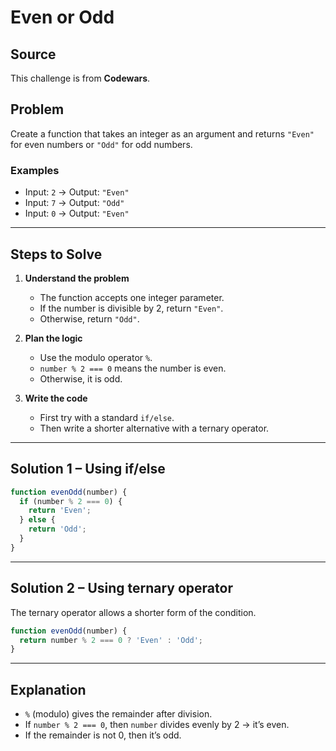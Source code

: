 # Even or Odd

## Source
This challenge is from **Codewars**.

## Problem
Create a function that takes an integer as an argument and returns `"Even"` for even numbers or `"Odd"` for odd numbers.

### Examples
- Input: `2` → Output: `"Even"`
- Input: `7` → Output: `"Odd"`
- Input: `0` → Output: `"Even"`

---

## Steps to Solve
1. **Understand the problem**  
   - The function accepts one integer parameter.  
   - If the number is divisible by 2, return `"Even"`.  
   - Otherwise, return `"Odd"`.  

2. **Plan the logic**  
   - Use the modulo operator `%`.  
   - `number % 2 === 0` means the number is even.  
   - Otherwise, it is odd.  

3. **Write the code**  
   - First try with a standard `if/else`.  
   - Then write a shorter alternative with a ternary operator.  

---

## Solution 1 – Using if/else

```javascript
function evenOdd(number) {
  if (number % 2 === 0) {
    return 'Even';
  } else {
    return 'Odd';
  }
}
```

---

## Solution 2 – Using ternary operator

The ternary operator allows a shorter form of the condition.

```javascript
function evenOdd(number) {
  return number % 2 === 0 ? 'Even' : 'Odd';
}
```

---

## Explanation
- `%` (modulo) gives the remainder after division.  
- If `number % 2 === 0`, then `number` divides evenly by 2 → it’s even.  
- If the remainder is not 0, then it’s odd.  


